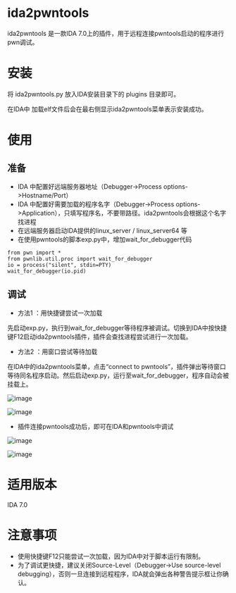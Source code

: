 # ida2pwntools
ida2pwntools 是一款IDA 7.0上的插件，用于远程连接pwntools启动的程序进行pwn调试。

# 安装

将 ida2pwntools.py 放入IDA安装目录下的 plugins 目录即可。

在IDA中 加载elf文件后会在最右侧显示ida2pwntools菜单表示安装成功。

# 使用
## 准备
- IDA 中配置好远端服务器地址（Debugger->Process options->Hostname/Port）
- IDA 中配置好需要加载的程序名字（Debugger->Process options->Application），只填写程序名，不要带路径。ida2pwntools会根据这个名字找进程
- 在远端服务器启动IDA提供的linux_server / linux_server64 等
- 在使用pwntools的脚本exp.py中，增加wait_for_debugger代码
```
from pwn import *
from pwnlib.util.proc import wait_for_debugger
io = process("silent", stdin=PTY)
wait_for_debugger(io.pid)
```

## 调试
- 方法1 ：用快捷键尝试一次加载

先启动exp.py，执行到wait_for_debugger等待程序被调试。切换到IDA中按快捷键F12启动ida2pwntools插件，插件会查找进程尝试进行一次加载。

- 方法2 ：用窗口尝试等待加载

在IDA中的ida2pwntools菜单，点击“connect to pwntools”，插件弹出等待窗口等待同名程序启动。然后启动exp.py，运行至wait_for_debugger，程序自动会被挂载上。

![image](https://github.com/anic/ida2pwntools/blob/master/screenshot/2start_plugin.png?raw=true)

![image](https://github.com/anic/ida2pwntools/blob/master/screenshot/1wait_for_debugger.png?raw=true)

- 插件连接pwntools成功后，即可在IDA和pwntools中调试

![image](https://github.com/anic/ida2pwntools/blob/master/screenshot/3attached_in_pwntools.png?raw=true)

![image](https://github.com/anic/ida2pwntools/blob/master/screenshot/4attached_in_ida.png?raw=true)
 
# 适用版本
IDA 7.0

# 注意事项
- 使用快捷键F12只能尝试一次加载，因为IDA中对于脚本运行有限制。
- 为了调试更快捷，建议关闭Source-Level（Debugger->Use source-level debugging），否则一旦连接到远程程序，IDA就会弹出各种警告提示框让你确认。

